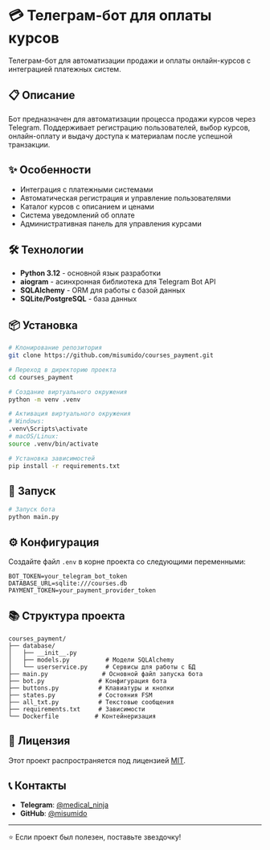 # 💳 Телеграм-бот для оплаты курсов

Телеграм-бот для автоматизации продажи и оплаты онлайн-курсов с интеграцией платежных систем.

## 📋 Описание

Бот предназначен для автоматизации процесса продажи курсов через Telegram. Поддерживает регистрацию пользователей, выбор курсов, онлайн-оплату и выдачу доступа к материалам после успешной транзакции.

## ✨ Особенности

- Интеграция с платежными системами
- Автоматическая регистрация и управление пользователями
- Каталог курсов с описанием и ценами
- Система уведомлений об оплате
- Административная панель для управления курсами

## 🛠️ Технологии

- **Python 3.12** - основной язык разработки
- **aiogram** - асинхронная библиотека для Telegram Bot API
- **SQLAlchemy** - ORM для работы с базой данных
- **SQLite/PostgreSQL** - база данных

## 📦 Установка

```bash
# Клонирование репозитория
git clone https://github.com/misumido/courses_payment.git

# Переход в директорию проекта
cd courses_payment

# Создание виртуального окружения
python -m venv .venv

# Активация виртуального окружения
# Windows:
.venv\Scripts\activate
# macOS/Linux:
source .venv/bin/activate

# Установка зависимостей
pip install -r requirements.txt
```

## 🚀 Запуск

```bash
# Запуск бота
python main.py
```

## ⚙️ Конфигурация

Создайте файл `.env` в корне проекта со следующими переменными:

```env
BOT_TOKEN=your_telegram_bot_token
DATABASE_URL=sqlite:///courses.db
PAYMENT_TOKEN=your_payment_provider_token
```

## 📚 Структура проекта

```
courses_payment/
├── database/
│   ├── __init__.py
│   ├── models.py          # Модели SQLAlchemy
│   └── userservice.py     # Сервисы для работы с БД
├── main.py               # Основной файл запуска бота
├── bot.py               # Конфигурация бота
├── buttons.py           # Клавиатуры и кнопки
├── states.py            # Состояния FSM
├── all_txt.py           # Текстовые сообщения
├── requirements.txt     # Зависимости
└── Dockerfile          # Контейнеризация
```

## 📄 Лицензия

Этот проект распространяется под лицензией [MIT](LICENSE).

## 📞 Контакты

- **Telegram**: [@medical_ninja](https://t.me/medical_ninja)
- **GitHub**: [@misumido](https://github.com/misumido)

---

⭐ Если проект был полезен, поставьте звездочку!